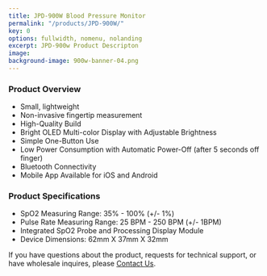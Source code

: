 ```yaml
---
title: JPD-900W Blood Pressure Monitor
permalink: "/products/JPD-900W/"
key: 0
options: fullwidth, nomenu, nolanding
excerpt: JPD-900w Product Descripton
image: 
background-image: 900w-banner-04.png
---
```

### Product Overview
* Small, lightweight
* Non-invasive fingertip measurement
* High-Quality Build
* Bright OLED Multi-color Display with Adjustable Brightness
* Simple One-Button Use
* Low Power Consumption with Automatic Power-Off (after 5 seconds off finger)
* Bluetooth Connectivity
* Mobile App Available for iOS and Android

### Product Specifications
* SpO2 Measuring Range: 35% - 100% (+/- 1%)
* Pulse Rate Measuring Range: 25 BPM - 250 BPM (+/- 1BPM)
* Integrated SpO2 Probe and Processing Display Module
* Device Dimensions: 62mm X 37mm X 32mm

If you have questions about the product, requests for technical support, or have wholesale inquires, please [Contact Us](https://www.biobotus.com/contactus).
